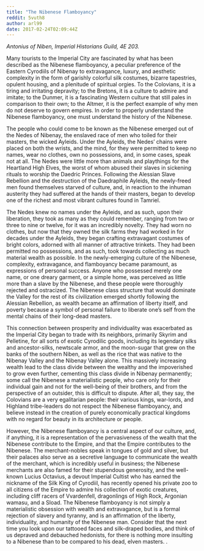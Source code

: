 ```yaml
---
title: "The Nibenese Flamboyancy"
reddit: 5vuth8
author: arl99
date: 2017-02-24T02:09:44Z
---
```


*Antonius of Niben, Imperial Historians Guild, 4E 203.*

Many tourists to the Imperial City are fascinated by what has been described as the Nibenese flamboyancy, a peculiar preference of the Eastern Cyrodiils of Nibenay to extravagance, luxury, and aesthetic complexity in the form of garishly colorful silk costumes, bizarre tapestries, opulent housing, and a plenitude of spiritual orgies. To the Colovians, it is a tiring and irritating depravity; to the Bretons, it is a culture to admire and imitate; to the Dunmer, it is a fascinating Western culture that still pales in comparison to their own; to the Altmer, it is the perfect example of why men do not deserve to govern empires. In order to properly understand the Nibenese flamboyancy, one must understand the history of the Nibenese.

The people who could come to be known as the Nibenese emerged out of the Nedes of Nibenay, the enslaved race of men who toiled for their masters, the wicked Ayleids. Under the Ayleids, the Nedes’ chains were placed on both the wrists, and the mind, for they were permitted to keep no names, wear no clothes, own no possessions, and, in some cases, speak not at all. The Nedes were little more than animals and playthings for the Heartland High Elves, the worst of whom abused their slaves in sickening rituals to worship the Daedric Princes. Following the Alessian Slave Rebellion and the destruction of the Daedraphile Ayleids, the newly-freed men found themselves starved of culture, and, in reaction to the inhuman austerity they had suffered at the hands of their masters, began to develop one of the richest and most vibrant cultures found in Tamriel.

The Nedes knew no names under the Ayleids, and as such, upon their liberation, they took as many as they could remember, ranging from two or three to nine or twelve, for it was an incredibly novelty. They had worn no clothes, but now that they owned the silk farms they had worked in for decades under the Ayleids, they began crafting extravagant costumes of bright colors, adorned with all manner of attractive trinkets. They had been permitted no possessions, and as such, took towards collecting as much material wealth as possible. In the newly-emerging culture of the Nibenese, complexity, extravagance, and flamboyancy became paramount, as expressions of personal success. Anyone who possessed merely one name, or one dreary garment, or a simple home, was perceived as little more than a slave by the Nibenese, and these people were thoroughly rejected and ostracized. The Nibenese class structure that would dominate the Valley for the rest of its civilization emerged shortly following the Alessian Rebellion, as wealth became an affirmation of liberty itself, and poverty because a symbol of personal failure to liberate one’s self from the mental chains of their long-dead masters.

This connection between prosperity and individuality was exacerbated as the Imperial City began to trade with its neighbors, primarily Skyrim and Pelletine, for all sorts of exotic Cyrodilic goods, including its legendary silks and ancestor-silks, newtscale armor, and the moon-sugar that grew on the banks of the southern Niben, as well as the rice that was native to the Nibenay Valley and the Nibenay Valley alone. This massively increasing wealth lead to the class divide between the wealthy and the impoverished to grow even further, cementing this class divide in Nibenay permanently; some call the Nibenese a materialistic people, who care only for their individual gain and not for the well-being of their brothers, and from the perspective of an outsider, this is difficult to dispute. After all, they say, the Colovians are a very egalitarian people: their various kings, war-lords, and Highland tribe-leaders do not respect the Nibenese flamboyancy, and believe instead in the creation of purely economically practical kingdoms with no regard for beauty in its architecture or people.

However, the Nibenese flamboyancy is a central aspect of our culture, and, if anything, it is a representation of the pervasiveness of the wealth that the Nibenese contribute to the Empire, and that the Empire contributes to the Nibenese. The merchant-nobles speak in tongues of gold and silver, but their palaces also serve as a secretive language to communicate the wealth of the merchant, which is incredibly useful in business; the Nibenese merchants are also famed for their stupendous generosity, and the well-known Lucius Octavius, a devout Imperial Cultist who has earned the nickname of the Silk King of Cyrodiil, has recently opened his private zoo to all citizens of the Empire to admire his collection of exotic creatures, including cliff racers of Vvardenfell, dragonlings of High Rock, Argonian wamasu, and a Sload. The Nibenese flamboyancy is not simply a materialistic obsession with wealth and extravagance, but is a formal rejection of slavery and tyranny, and is an affirmation of the liberty, individuality, and humanity of the Nibenese man. Consider that the next time you look upon our tattooed faces and silk-draped bodies, and think of us depraved and debauched hedonists, for there is nothing more insulting to a Nibenese than to be compared to his dead, elven masters.
.
